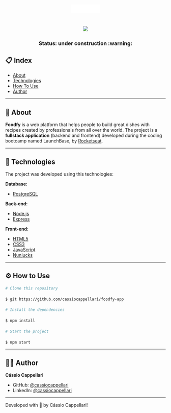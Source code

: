 <h1 align="center">
    <img src="./public/assets/logo-white.png">
</h1>

<h2 align="center">
    <img src="./public/assets/foodfy-gif.gif">
</h2>

<h3 align="center"> 
	Status: under construction :warning:
</h3>

## 📋 Index

- [About](#-about)
- [Technologies](#-technologies)
- [How To Use](#-how-to-use)
- [Author](#-author)

---

## 🍕 About

**Foodfy** is a web platform that helps people to build great dishes with recipes created by professionals from all over the world. The project is a **fullstack application** (backend and frontend) developed during the coding bootcamp named LaunchBase, by [Rocketseat](https://rocketseat.com.br/).

---

## 🤖 Technologies

The project was developed using this technologies:

**Database:**
- [PostgreSQL](https://www.postgresql.org/)

**Back-end:**
- [Node.js](https://nodejs.org/en/)
- [Express](https://expressjs.com/)

**Front-end:**
- [HTML5](https://developer.mozilla.org/en-US/docs/Web/Guide/HTML/HTML5)
- [CSS3](https://developer.mozilla.org/en-US/docs/Archive/CSS3)
- [JavaScript](https://js.org/)
- [Nunjucks](https://mozilla.github.io/nunjucks/)

---

## ⚙ How to Use

```bash
# Clone this repository

$ git https://github.com/cassiocappellari/foodfy-app

# Install the dependencies

$ npm install

# Start the project

$ npm start

```

---

## 👨‍🚀 Author

**Cássio Cappellari**

- GitHub: [@cassiocappellari](https://github.com/cassiocappellari)
- LinkedIn: [@cassiocappellari](https://www.linkedin.com/in/cassiocappellari/)

---

Developed with 💚 by Cássio Cappellari!
